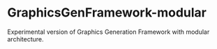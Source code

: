 # GraphicsGenFramework-modular
Experimental version of Graphics Generation Framework with modular architecture.
